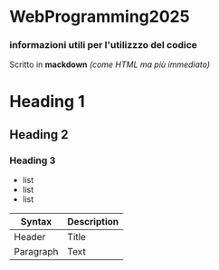 # WebProgramming2025

### informazioni utili per l'utilizzzo del codice

Scritto in **mackdown** *(come HTML ma più immediato)*


# Heading 1
## Heading 2
### Heading 3

- list
- list
- list

| Syntax | Description |
| ----------- | ----------- |
| Header | Title |
| Paragraph | Text |
